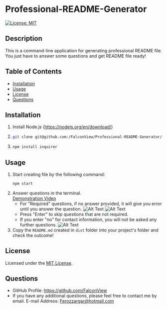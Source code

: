 # Professional-README-Generator

[![License: MIT](https://img.shields.io/badge/License-MIT-yellow.svg)](https://opensource.org/licenses/MIT)

## Description

This is a command-line application for generating professional README file. You just have to answer some questions and get README file ready!

## Table of Contents

- [Installation](#installation)
- [Usage](#usage)
- [License](#license)
- [Questions](#questions)

## Installation

1. Install Node.js (https://nodejs.org/en/download/)
2. ```bash
   git clone git@github.com:/FalconView/Professional-README-Generator/blob/main/assests/images/READMEgenerator_screen_recording.gif
   ```
3. ```bash
   npm install inquirer
   ```

## Usage

1. Start creating file by the following command:
   ```bash
   npm start
   ```
2. Answer questions in the terminal.</br>
   [Demonstration Video](https://drive.google.com/file/d/1EPepTBmyK6YVwuhGv-R1sx1m1C7BZb-N/view?usp=sharing)
   - For "Required" questions, if no answer provided, it will give you error until you answer the question.
     ![Alt Text](./assets/images/error_required-question.jpg)
     ![Alt Text](./assets/images/error_required-license.jpg)
   - Press "Enter" to skip questions that are not required.
   - If you enter "no" for contact information, you will not be asked any further questions.
     ![Alt Text](./assets/images/contact-info-no.jpg)
3. Copy the `README.md` created in `dist` folder into your project's folder and check the outcome!

## License

Licensed under the [MIT License](https://opensource.org/licenses/MIT).

## Questions

- GitHub Profile: https://github.com/FalconView
- If you have any additional questions, please feel free to contact me by email.
  E-mail Address: <Ferozzargar@hotmail.com>
